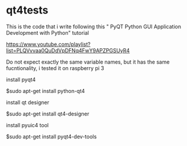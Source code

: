 # qt4tests
This is the code that i write following this " PyQT Python GUI Application Development with Python" tutorial

https://www.youtube.com/playlist?list=PLQVvvaa0QuDdVpDFNq4FwY9APZPGSUyR4

Do not expect exactly the same variable names, but it has the same fucntionality, i tested it on raspberry pi 3

install pyqt4

$sudo apt-get install python-qt4

install qt designer

$sudo apt-get install qt4-designer

install pyuic4 tool

$sudo apt-get install pyqt4-dev-tools





